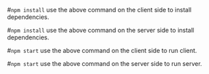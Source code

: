 #`npm install`
use the above command on the client side to install dependencies.

#`npm install`
use the above command on the server side to install dependencies.

#`npm start`
use the above command on the client side to run client.

#`npm start`
use the above command on the server side to run server.
